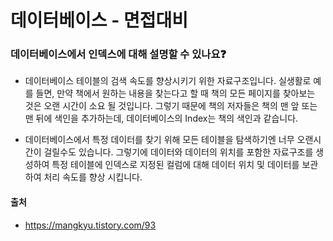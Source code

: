 # 데이터베이스 - 면접대비

### 데이터베이스에서 인덱스에 대해 설명할 수 있나요❓
- 데이터베이스 테이블의 검색 속도를 향상시키기 위한 자료구조입니다. 실생활로 예를 들면, 만약 책에서 원하는 내용을 찾는다고 할 때 책의 모든 페이지를 찾아보는 것은 오랜 시간이 소요 될 것입니다. 그렇기 때문에 책의 저자들은 책의 맨 앞 또는 맨 뒤에 색인을 추가하는데, 데이터베이스의 Index는 책의 색인과 같습니다.

- 데이터베이스에서 특정 데이터를 찾기 위해 모든 테이블을 탐색하기엔 너무 오랜시간이 걸릴수도 있습니다. 그렇기에 데이터와 데이터의 위치를 포함한 자료구조를 생성하여 특정 테이블에 인덱스로 지정된 컬럼에 대해 데이터 위치 및 데이터를 보관하여 처리 속도를 향상 시킵니다.

#### 출처
- https://mangkyu.tistory.com/93